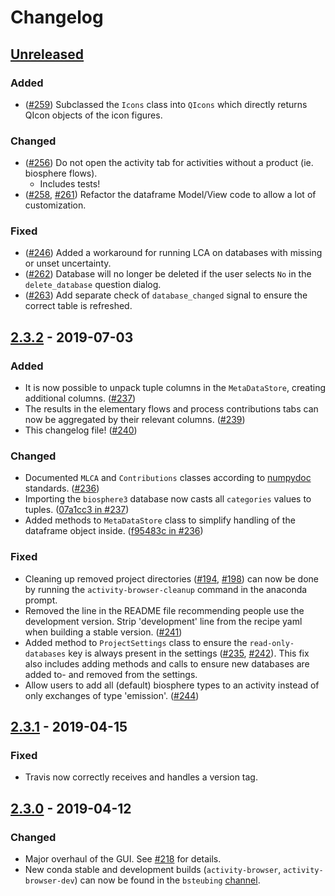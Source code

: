 # Changelog

## [Unreleased]

### Added

- ([#259](https://github.com/LCA-ActivityBrowser/activity-browser/pull/259)) Subclassed the `Icons` class into `QIcons` which directly returns QIcon objects of the icon figures. 

### Changed

- ([#256](https://github.com/LCA-ActivityBrowser/activity-browser/pull/256)) Do not open the activity tab for activities without a product (ie. biosphere flows).
  - Includes tests!
- ([#258](https://github.com/LCA-ActivityBrowser/activity-browser/pull/258), [#261](https://github.com/LCA-ActivityBrowser/activity-browser/pull/261)) Refactor the dataframe Model/View code to allow a lot of customization.

### Fixed

- ([#246](https://github.com/LCA-ActivityBrowser/activity-browser/pull/246)) Added a workaround for running LCA on databases with missing or unset uncertainty.
- ([#262](https://github.com/LCA-ActivityBrowser/activity-browser/pull/262)) Database will no longer be deleted if the user selects `No` in the `delete_database` question dialog.
- ([#263](https://github.com/LCA-ActivityBrowser/activity-browser/pull/263)) Add separate check of `database_changed` signal to ensure the correct table is refreshed. 

## [2.3.2] - 2019-07-03

### Added

- It is now possible to unpack tuple columns in the `MetaDataStore`, creating additional columns. ([#237](https://github.com/LCA-ActivityBrowser/activity-browser/pull/237))
- The results in the elementary flows and process contributions tabs can now be aggregated by their relevant columns. ([#239](https://github.com/LCA-ActivityBrowser/activity-browser/pull/239))
- This changelog file! ([#240](https://github.com/LCA-ActivityBrowser/activity-browser/pull/240))

### Changed

- Documented `MLCA` and `Contributions` classes according to [numpydoc](https://numpydoc.readthedocs.io/en/latest/) standards. ([#236](https://github.com/LCA-ActivityBrowser/activity-browser/pull/236))
- Importing the `biosphere3` database now casts all `categories` values to tuples. ([07a1cc3 in #237](https://github.com/LCA-ActivityBrowser/activity-browser/pull/237/commits/07a1cc381afe1ddfb8c97f54f7fc98af55dbedd3))
- Added methods to `MetaDataStore` class to simplify handling of the dataframe object inside. ([f95483c in #236](https://github.com/LCA-ActivityBrowser/activity-browser/pull/236/commits/f95483c03f216765f15def5ec7bce898a834b6a3))

### Fixed

- Cleaning up removed project directories ([#194](https://github.com/LCA-ActivityBrowser/activity-browser/issues/194), [#198](https://github.com/LCA-ActivityBrowser/activity-browser/pull/198)) can now be done by running the `activity-browser-cleanup` command in the anaconda prompt.
- Removed the line in the README file recommending people use the development version. Strip 'development' line from the recipe yaml when building a stable version. ([#241](https://github.com/LCA-ActivityBrowser/activity-browser/pull/241))
- Added method to `ProjectSettings` class to ensure the `read-only-databases` key is always present in the settings ([#235](https://github.com/LCA-ActivityBrowser/activity-browser/issues/235), [#242](https://github.com/LCA-ActivityBrowser/activity-browser/pull/242)). This fix also includes adding methods and calls to ensure new databases are added to- and removed from the settings.
- Allow users to add all (default) biosphere types to an activity instead of only exchanges of type 'emission'. ([#244](https://github.com/LCA-ActivityBrowser/activity-browser/pull/244))

## [2.3.1] - 2019-04-15

### Fixed

- Travis now correctly receives and handles a version tag.

## [2.3.0] - 2019-04-12

### Changed

- Major overhaul of the GUI. See [#218](https://github.com/LCA-ActivityBrowser/activity-browser/pull/218) for details.
- New conda stable and development builds (`activity-browser`, `activity-browser-dev`) can now be found in the `bsteubing` [channel](https://anaconda.org/bsteubing/).


[Unreleased]: https://github.com/LCA-ActivityBrowser/activity-browser/compare/2.3.2...HEAD
[2.3.2]: https://github.com/LCA-ActivityBrowser/activity-browser/compare/2.3.1...2.3.2
[2.3.1]: https://github.com/LCA-ActivityBrowser/activity-browser/compare/2.3.0...2.3.1
[2.3.0]: https://github.com/LCA-ActivityBrowser/activity-browser/compare/2.2.5...2.3.0
